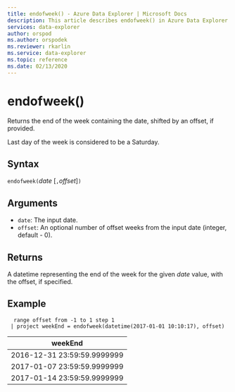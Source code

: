 ```yaml
---
title: endofweek() - Azure Data Explorer | Microsoft Docs
description: This article describes endofweek() in Azure Data Explorer.
services: data-explorer
author: orspod
ms.author: orspodek
ms.reviewer: rkarlin
ms.service: data-explorer
ms.topic: reference
ms.date: 02/13/2020
---
```

# endofweek()

Returns the end of the week containing the date, shifted by an offset, if provided.

Last day of the week is considered to be a Saturday.

## Syntax

`endofweek(`*date* [`,`*offset*]`)`

## Arguments

* `date`: The input date.
* `offset`: An optional number of offset weeks from the input date (integer, default - 0).

## Returns

A datetime representing the end of the week for the given *date* value, with the offset, if specified.

## Example

```kusto
  range offset from -1 to 1 step 1
 | project weekEnd = endofweek(datetime(2017-01-01 10:10:17), offset)  

```

|weekEnd|
|---|
|2016-12-31 23:59:59.9999999|
|2017-01-07 23:59:59.9999999|
|2017-01-14 23:59:59.9999999|